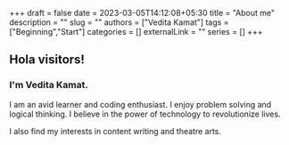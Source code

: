 +++ 
draft = false
date = 2023-03-05T14:12:08+05:30
title = "About me"
description = ""
slug = ""
authors = ["Vedita Kamat"]
tags = ["Beginning","Start"]
categories = []
externalLink = ""
series = []
+++
## Hola visitors! 
### I'm Vedita Kamat. 
I am an avid learner and coding enthusiast. I enjoy problem solving and logical thinking. 
I believe in the power of technology to revolutionize lives.  

I also find my interests in content writing and theatre arts.
